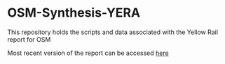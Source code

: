 # OSM-Synthesis-YERA
This repository holds the scripts and data associated with the Yellow Rail report for OSM

Most recent version of the report can be accessed [here](https://mabecker89.github.io/OSM-Synthesis-YERA/OSM-Synthesis-YERA.html)

